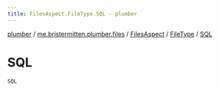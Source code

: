 ```yaml
---
title: FilesAspect.FileType.SQL - plumber
---
```


[plumber](../../../index.html) / [me.bristermitten.plumber.files](../../index.html) / [FilesAspect](../index.html) / [FileType](index.html) / [SQL](./-s-q-l.html)

# SQL

`SQL`